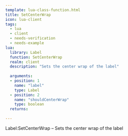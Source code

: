 ```yaml
---
template: lua-class-function.html
title: SetCenterWrap
icon: lua-client
tags:
  - lua
  - client
  - needs-verification
  - needs-example
lua:
  library: Label
  function: SetCenterWrap
  realm: client
  description: "Sets the center wrap of the label"
  
  arguments:
  - position: 1
    name: "label"
    type: Label
  - position: 2
    name: "shouldCenterWrap"
    type: boolean
  returns:
    
---
```


<div class="lua__search__keywords">
Label:SetCenterWrap &#x2013; Sets the center wrap of the label
</div>
